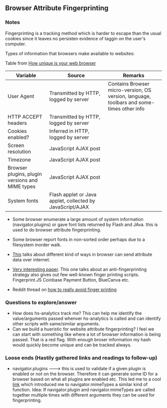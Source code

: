 ## Browser Attribute Fingerprinting

### Notes

Fingerprinting is a tracking method which is harder to escape than the usual cookies since it leaves no persisten evidence of taggin on the user's computer.

Types of information that browsers make available to websites:

Table from [How unique is your web browser](https://panopticlick.eff.org/static/browser-uniqueness.pdf)

| Variable                                        | Source                                                    | Remarks                                                                                             |
|-------------------------------------------------|-----------------------------------------------------------|-----------------------------------------------------------------------------------------------------|
| User Agent                                      | Transmitted by HTTP, logged by server                     | Contains   Browser   micro-version,   OS version,  language,  toolbars  and  some- times other info |
| HTTP ACCEPT headers                             | Transmitted by HTTP, logged by server                     |                                                                                                     |
| Cookies enabled?                                | Inferred in HTTP, logged by server                         |                                                                                                     |
| Screen resolution                               | JavaScript AJAX post                                      |                                                                                                     |
| Timezone                                        | JavaScript AJAX post                                      |                                                                                                     |
| Browser plugins, plugin versions and MIME types | JavaScript AJAX post                                      |                                                                                                     |
| System fonts                                    | Flash applet or Java applet, collected by JavaScript/AJAX |                                                                                                     |

- Some browser enumerate a large amount of system information (navigator.plugins) or gave font lists returned by Flash and JAva. this is used to do browser attribute fingerprinting.

- Some browser report fonts in non-sorted order perhaps due to a filesystem inorder walk.

- [This](https://multilogin.com/browser-fingerprinting-the-surveillance-you-can-t-stop/) talks about different kind of ways in browser can send attribute data over internet.

- [Very interesting paper](https://www.datenzone.de/blog/wp-content/uploads/2016/10/Disguised-Chromium-Browser-Robust-Browser-Flash-and-Canvas-Fingerprinting-Protection.pdf). This one talks about an anti-fingerprinting strategy also gives out few well-known finger printing scripts. Fingerprint.JS Coinbase Payment Button, BlueCanva etc.

- Reddit thread on [how to really avoid finger printing](https://www.reddit.com/r/privacy/comments/31zt8r/how_to_really_really_avoid_fingerprinting/)

### Questions to explore/answer

- How does hs-analytics track me?
This can help me identify the value/arguments passed whenver hs-analytics is called and can identify other scripts with same/similar arguments.
- Can we build a hueristic for website attribute fingerprinting?
I feel we can start with something like where a lot of browser information is being passed. That is a red flag. With enough broser information my hash would quickly become unique and can be tracked always.





### Loose ends (Hastily gathered links and readings to follow-up)
- navigator.plugins ---> this is used to validate if a given plugin is enabled or not on the browser. Therefore it can generate some ID for a browser based on what all plugins are enabled etc. This led me to a cool [link](http://www.howtocreate.co.uk/wrongWithIE/?chapter=navigator.plugins) which introduced me to navigator.mimeTypes a similar kind of function. Idea: If navigator.plugin and navigator.mimeTypes are called together multiple times with different arguments they can be used for fingerprinting.